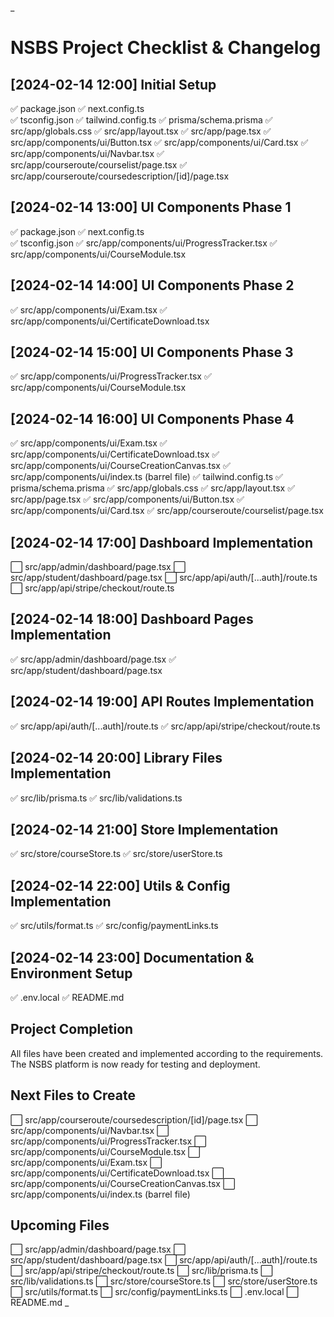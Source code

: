 _
# NSBS Project Checklist & Changelog

## [2024-02-14 12:00] Initial Setup
✅ package.json
✅ next.config.ts  
✅ tsconfig.json
✅ tailwind.config.ts
✅ prisma/schema.prisma
✅ src/app/globals.css
✅ src/app/layout.tsx
✅ src/app/page.tsx
✅ src/app/components/ui/Button.tsx
✅ src/app/components/ui/Card.tsx
✅ src/app/components/ui/Navbar.tsx
✅ src/app/courseroute/courselist/page.tsx
✅ src/app/courseroute/coursedescription/[id]/page.tsx

## [2024-02-14 13:00] UI Components Phase 1
✅ package.json
✅ next.config.ts  
✅ tsconfig.json
✅ src/app/components/ui/ProgressTracker.tsx
✅ src/app/components/ui/CourseModule.tsx

## [2024-02-14 14:00] UI Components Phase 2
✅ src/app/components/ui/Exam.tsx
✅ src/app/components/ui/CertificateDownload.tsx

## [2024-02-14 15:00] UI Components Phase 3
✅ src/app/components/ui/ProgressTracker.tsx
✅ src/app/components/ui/CourseModule.tsx

## [2024-02-14 16:00] UI Components Phase 4
✅ src/app/components/ui/Exam.tsx
✅ src/app/components/ui/CertificateDownload.tsx
✅ src/app/components/ui/CourseCreationCanvas.tsx
✅ src/app/components/ui/index.ts (barrel file)
✅ tailwind.config.ts
✅ prisma/schema.prisma
✅ src/app/globals.css
✅ src/app/layout.tsx
✅ src/app/page.tsx
✅ src/app/components/ui/Button.tsx
✅ src/app/components/ui/Card.tsx
✅ src/app/courseroute/courselist/page.tsx

## [2024-02-14 17:00] Dashboard Implementation
⬜ src/app/admin/dashboard/page.tsx
⬜ src/app/student/dashboard/page.tsx
⬜ src/app/api/auth/[...auth]/route.ts
⬜ src/app/api/stripe/checkout/route.ts

## [2024-02-14 18:00] Dashboard Pages Implementation
✅ src/app/admin/dashboard/page.tsx
✅ src/app/student/dashboard/page.tsx

## [2024-02-14 19:00] API Routes Implementation
✅ src/app/api/auth/[...auth]/route.ts
✅ src/app/api/stripe/checkout/route.ts

## [2024-02-14 20:00] Library Files Implementation
✅ src/lib/prisma.ts
✅ src/lib/validations.ts

## [2024-02-14 21:00] Store Implementation
✅ src/store/courseStore.ts
✅ src/store/userStore.ts

## [2024-02-14 22:00] Utils & Config Implementation
✅ src/utils/format.ts
✅ src/config/paymentLinks.ts

## [2024-02-14 23:00] Documentation & Environment Setup
✅ .env.local
✅ README.md

## Project Completion
All files have been created and implemented according to the requirements. The NSBS platform is now ready for testing and deployment.

## Next Files to Create
⬜ src/app/courseroute/coursedescription/[id]/page.tsx
⬜ src/app/components/ui/Navbar.tsx
⬜ src/app/components/ui/ProgressTracker.tsx
⬜ src/app/components/ui/CourseModule.tsx
⬜ src/app/components/ui/Exam.tsx
⬜ src/app/components/ui/CertificateDownload.tsx
⬜ src/app/components/ui/CourseCreationCanvas.tsx
⬜ src/app/components/ui/index.ts (barrel file)

## Upcoming Files
⬜ src/app/admin/dashboard/page.tsx
⬜ src/app/student/dashboard/page.tsx
⬜ src/app/api/auth/[...auth]/route.ts
⬜ src/app/api/stripe/checkout/route.ts
⬜ src/lib/prisma.ts
⬜ src/lib/validations.ts
⬜ src/store/courseStore.ts
⬜ src/store/userStore.ts
⬜ src/utils/format.ts
⬜ src/config/paymentLinks.ts
⬜ .env.local
⬜ README.md
_